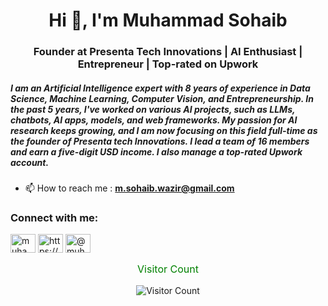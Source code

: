 <h1 align="center">Hi 👋, I'm Muhammad Sohaib</h1>
<h3 align="center">Founder at Presenta Tech Innovations | AI Enthusiast | Entrepreneur | Top-rated on Upwork</h3>

<h5> I am an Artificial Intelligence expert with 8 years of experience in Data Science, Machine Learning, Computer Vision, and Entrepreneurship. 
In the past 5 years, I've worked on various AI projects, such as LLMs, chatbots, AI apps, models, and web frameworks. My passion for AI research keeps growing, and I am now focusing on this field full-time as the founder of Presenta tech Innovations. I lead a team of 16 members and earn a five-digit USD income. I also manage a top-rated Upwork account. </h5>




- 📫 How to reach me : **m.sohaib.wazir@gmail.com**

<h3 align="left">Connect with me:</h3>
<p align="left">
<a href="https://twitter.com/muhamma78455862" target="blank"><img align="center" src="https://raw.githubusercontent.com/rahuldkjain/github-profile-readme-generator/master/src/images/icons/Social/twitter.svg" alt="muhamma78455862" height="30" width="40" /></a>
<a href="https://linkedin.com/in/https://www.linkedin.com/in/thesohaib/" target="blank"><img align="center" src="https://raw.githubusercontent.com/rahuldkjain/github-profile-readme-generator/master/src/images/icons/Social/linked-in-alt.svg" alt="https://www.linkedin.com/in/thesohaib/" height="30" width="40" /></a>
<a href="https://medium.com/@muhammadsohaib3434" target="blank"><img align="center" src="https://raw.githubusercontent.com/rahuldkjain/github-profile-readme-generator/master/src/images/icons/Social/medium.svg" alt="@muhammadsohaib3434" height="30" width="40" /></a>
</p>

<div style="text-align: center;">
  <p style="color: green; font-size: 16px;">Visitor Count</p>
  <img src="https://profile-counter.glitch.me/muhammadsohaib60/count.svg" alt="Visitor Count">
</div>




